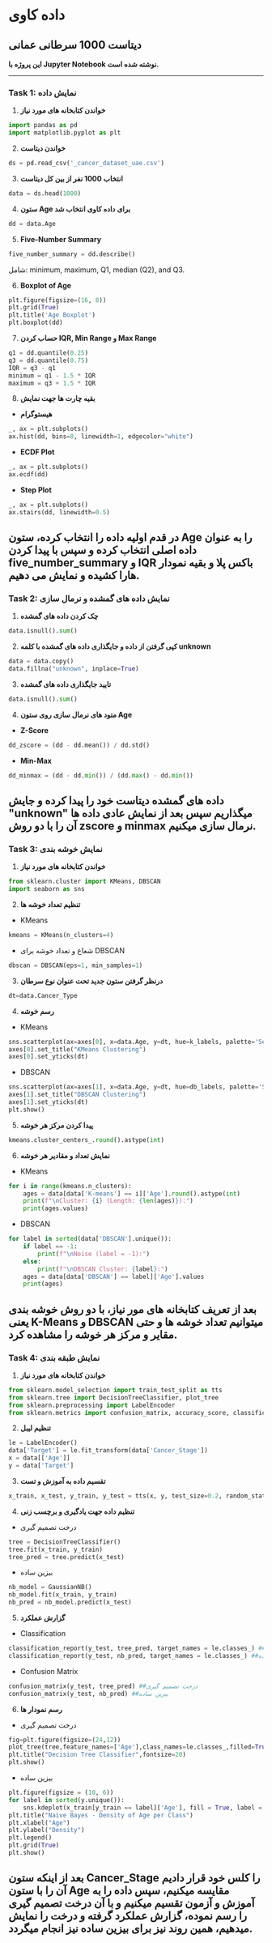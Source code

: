 # داده کاوی

## دیتاست 1000 سرطانی عمانی
**این پروژه با Jupyter Notebook نوشته شده است.**

---

### Task 1: نمایش داده

1. **خواندن کتابخانه های مورد نیاز**
```python
import pandas as pd
import matplotlib.pyplot as plt
```

2. **خواندن دیتاست**
```python
ds = pd.read_csv('_cancer_dataset_uae.csv')
```

3. **انتخاب 1000 نفر از بین کل دیتاست**
```python
data = ds.head(1000)
```

4. **ستون Age برای داده کاوی انتخاب شد**
```python
dd = data.Age
```

5. **Five-Number Summary**
```python
five_number_summary = dd.describe()
```
شامل: minimum, maximum, Q1, median (Q2), and Q3.

6. **Boxplot of Age**
```python
plt.figure(figsize=(16, 8))
plt.grid(True)
plt.title('Age Boxplot')
plt.boxplot(dd)
```

7. **حساب کردن IQR, Min Range و Max Range**
```python
q1 = dd.quantile(0.25)
q3 = dd.quantile(0.75)
IQR = q3 - q1
minimum = q1 - 1.5 * IQR
maximum = q3 + 1.5 * IQR
```

8. **بقیه چارت ها جهت نمایش**
- **هیستوگرام**
```python
_, ax = plt.subplots()
ax.hist(dd, bins=8, linewidth=1, edgecolor="white")
```

- **ECDF Plot**
```python
_, ax = plt.subplots()
ax.ecdf(dd)
```

- **Step Plot**
```python
_, ax = plt.subplots()
ax.stairs(dd, linewidth=0.5)
```

در قدم اولیه داده را انتخاب کرده، ستون Age را به عنوان داده اصلی انتخاب کرده و سپس با پیدا کردن five_number_summary و IQR باکس پلا و بقیه نمودار هارا کشیده و نمایش می دهیم.
---

### Task 2: نمایش داده های گمشده و نرمال سازی

1. **چک کردن داده های گمشده**
```python
data.isnull().sum()
```

2. **کپی گرفتن از داده و جایگذاری داده های گمشده با کلمه unknown**
```python
data = data.copy()
data.fillna("unknown", inplace=True)
```

3. **تایید جایگذاری داده های گمشده**
```python
data.isnull().sum()
```

4. **متود های نرمال سازی روی ستون Age**

- **Z-Score**
```python
dd_zscore = (dd - dd.mean()) / dd.std()
```

- **Min-Max**
```python
dd_minmax = (dd - dd.min()) / (dd.max() - dd.min())
```

داده های گمشده دیتاست خود را پیدا کرده و جایش "unknown" میگذاریم سپس بعد از نمایش عادی داده ها آن را با دو روش zscore و minmax نرمال سازی میکنیم.
---
### Task 3: نمایش خوشه بندی

1. **خواندن کتابخانه های مورد نیاز**
```python
from sklearn.cluster import KMeans, DBSCAN
import seaborn as sns
```

2. **تنظیم تعداد خوشه ها**

* KMeans

```python
kmeans = KMeans(n_clusters=4)
```
* شعاع و تعداد خوشه برای DBSCAN

```python
dbscan = DBSCAN(eps=1, min_samples=1)
```

3. **درنظر گرفتن ستون جدید تحت عنوان نوع سرطان**
```python
dt=data.Cancer_Type
```
4. **رسم خوشه**
* KMeans

```python
sns.scatterplot(ax=axes[0], x=data.Age, y=dt, hue=k_labels, palette='Set2', s=70)
axes[0].set_title("KMeans Clustering")
axes[0].set_yticks(dt)
```
* DBSCAN
```python
sns.scatterplot(ax=axes[1], x=data.Age, y=dt, hue=db_labels, palette='Set2', s=70)
axes[1].set_title("DBSCAN Clustering")
axes[1].set_yticks(dt)
plt.show()
```

5. **پیدا کردن مرکز هر خوشه**
```python
kmeans.cluster_centers_.round().astype(int)
```

6. **نمایش تعداد و مقادیر هر خوشه**
* KMeans

```python
for i in range(kmeans.n_clusters):
    ages = data[data['K-means'] == i]['Age'].round().astype(int)
    print(f"\nCluster: {i} (Length: {len(ages)}):")
    print(ages.values)
```
* DBSCAN

```python
for label in sorted(data['DBSCAN'].unique()):
    if label == -1:
        print(f"\nNoise (label = -1):")
    else:
        print(f"\nDBSCAN Cluster: {label}:")
    ages = data[data['DBSCAN'] == label]['Age'].values
    print(ages)
```

بعد از تعریف کتابخانه های مور نیاز، با دو روش خوشه بندی یعنی K-Means و DBSCAN میتوانیم تعداد خوشه ها و حتی مقایر و مرکز هر خوشه را مشاهده کرد.
---
### Task 4: نمایش طبقه بندی

1. **خواندن کتابخانه های مورد نیاز**
```python
from sklearn.model_selection import train_test_split as tts
from sklearn.tree import DecisionTreeClassifier, plot_tree
from sklearn.preprocessing import LabelEncoder
from sklearn.metrics import confusion_matrix, accuracy_score, classification_report
```

2. **تنظیم لیبل**

```python
le = LabelEncoder()
data['Target'] = le.fit_transform(data['Cancer_Stage'])
x = data[['Age']]
y = data['Target']
```
3. **تقسیم داده به آموزش و تست**
```python
x_train, x_test, y_train, y_test = tts(x, y, test_size=0.2, random_state=42)
```
4. **تنظیم داده جهت یادگیری و برچسب زنی**
- درخت تصمیم گیری
```python
tree = DecisionTreeClassifier()
tree.fit(x_train, y_train)
tree_pred = tree.predict(x_test)
```
- بیزین ساده
```python
nb_model = GaussianNB()
nb_model.fit(x_train, y_train)
nb_pred = nb_model.predict(x_test)
```
5. **گزارش عملکرد**
* Classification
```python
classification_report(y_test, tree_pred, target_names = le.classes_) ##درخت تصمیم گیری
classification_report(y_test, nb_pred, target_names = le.classes_) ##بیزین ساده
```
* Confusion Matrix
```python
confusion_matrix(y_test, tree_pred) ##درخت تصمیم گیری
confusion_matrix(y_test, nb_pred) ##بیزین ساده
```
6. **رسم نمودار ها**
- درخت تصمیم گیری
```python
fig=plt.figure(figsize=(24,12))
plot_tree(tree,feature_names=['Age'],class_names=le.classes_,filled=True,rounded=True,fontsize=5)
plt.title("Decision Tree Classifier",fontsize=20)
plt.show()
```
- بیزین ساده
```python
plt.figure(figsize = (10, 6))
for label in sorted(y.unique()):
    sns.kdeplot(x_train[y_train == label]['Age'], fill = True, label = le.inverse_transform([label])[0])
plt.title("Naive Bayes - Density of Age per Class")
plt.xlabel("Age")
plt.ylabel("Density")
plt.legend()
plt.grid(True)
plt.show()
```
بعد از اینکه ستون Cancer_Stage را کلس خود قرار دادیم آن را با ستون Age مقایسه میکنیم، سپس داده را به آموزش و آزمون تقسیم میکنیم و با آن درخت تصمیم گیری را رسم نموده، گزارش عملکرد گرفته و درخت را نمایش میدهیم، همین روند نیز برای بیزین ساده نیز انجام میگردد.
---